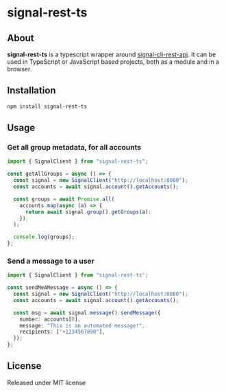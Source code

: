 # signal-rest-ts

## About

**signal-rest-ts** is a typescript wrapper around [signal-cli-rest-api](https://github.com/bbernhard/signal-cli-rest-api). It can be used in TypeScript or JavaScript based projects, both as a module and in a browser.

## Installation

```sh
npm install signal-rest-ts
```

## Usage

### Get all group metadata, for all accounts

```ts
import { SignalClient } from "signal-rest-ts";

const getAllGroups = async () => {
  const signal = new SignalClient("http://localhost:8080");
  const accounts = await signal.account().getAccounts();

  const groups = await Promise.all(
    accounts.map(async (a) => {
      return await signal.group().getGroups(a);
    });
  );

  console.log(groups);
};
```

### Send a message to a user

```ts
import { SignalClient } from "signal-rest-ts";

const sendMeAMessage = async () => {
  const signal = new SignalClient("http://localhost:8080");
  const accounts = await signal.account().getAccounts();

  const msg = await signal.message().sendMessage({
    number: accounts[0],
    message: "This is an automated message!",
    recipients: ["+1234567890"],
  });
};
```

## License

Released under MIT license
